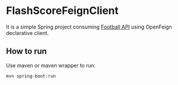 # FlashScoreFeignClient

It is a simple Spring project consuming [Football API](https://www.api-football.com/) using OpenFeign declarative client.

## How to run

Use maven or maven wrapper to run:

```bash
mvn spring-boot:run
```

